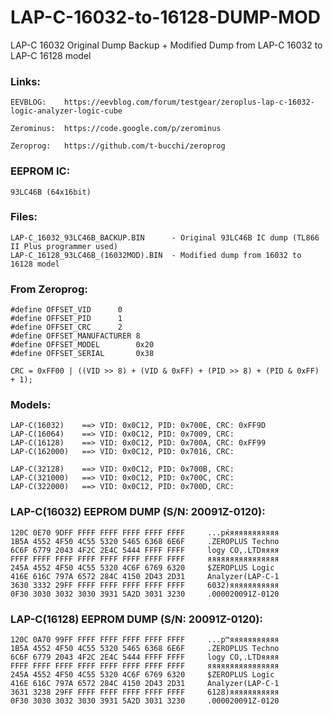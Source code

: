 # LAP-C-16032-to-16128-DUMP-MOD
LAP-C 16032 Original Dump Backup + Modified Dump from LAP-C 16032 to LAP-C 16128 model

### Links: 

	EEVBLOG: 	https://eevblog.com/forum/testgear/zeroplus-lap-c-16032-logic-analyzer-logic-cube

	Zerominus: 	https://code.google.com/p/zerominus

	Zeroprog:	https://github.com/t-bucchi/zeroprog
	
### EEPROM IC:
	93LC46B (64x16bit)

### Files:
	LAP-C_16032_93LC46B_BACKUP.BIN 		- Original 93LC46B IC dump (TL866 II Plus programmer used)
	LAP-C_16128_93LC46B_(16032MOD).BIN 	- Modified dump from 16032 to 16128 model

### From  Zeroprog:
  
	#define OFFSET_VID		0
	#define OFFSET_PID		1
	#define OFFSET_CRC		2
	#define OFFSET_MANUFACTURER	8
	#define OFFSET_MODEL		0x20
	#define OFFSET_SERIAL		0x38
	
	CRC = 0xFF00 | ((VID >> 8) + (VID & 0xFF) + (PID >> 8) + (PID & 0xFF) + 1);
	
### Models:

	LAP-C(16032)	==>	VID: 0x0C12, PID: 0x700E, CRC: 0xFF9D
	LAP-C(16064)	==>	VID: 0x0C12, PID: 0x7009, CRC:
	LAP-C(16128)	==>	VID: 0x0C12, PID: 0x700A, CRC: 0xFF99
	LAP-C(162000)	==>	VID: 0x0C12, PID: 0x7016, CRC:

	LAP-C(32128)	==>	VID: 0x0C12, PID: 0x700B, CRC:
	LAP-C(321000)	==>	VID: 0x0C12, PID: 0x700C, CRC:
	LAP-C(322000)	==>	VID: 0x0C12, PID: 0x700D, CRC:
  
  
### LAP-C(16032) EEPROM DUMP (S/N: 20091Z-0120):
  
	120C 0E70 9DFF FFFF FFFF FFFF FFFF FFFF		...pќяяяяяяяяяяя
	1B5A 4552 4F50 4C55 5320 5465 6368 6E6F		.ZEROPLUS Techno
	6C6F 6779 2043 4F2C 2E4C 5444 FFFF FFFF		logy CO,.LTDяяяя
	FFFF FFFF FFFF FFFF FFFF FFFF FFFF FFFF		яяяяяяяяяяяяяяяя
	245A 4552 4F50 4C55 5320 4C6F 6769 6320		$ZEROPLUS Logic 
	416E 616C 797A 6572 284C 4150 2D43 2D31		Analyzer(LAP-C-1
	3630 3332 29FF FFFF FFFF FFFF FFFF FFFF		6032)яяяяяяяяяяя
	0F30 3030 3032 3030 3931 5A2D 3031 3230		.000020091Z-0120
  
  
### LAP-C(16128) EEPROM DUMP (S/N: 20091Z-0120):

	120C 0A70 99FF FFFF FFFF FFFF FFFF FFFF		...p™яяяяяяяяяяя
	1B5A 4552 4F50 4C55 5320 5465 6368 6E6F		.ZEROPLUS Techno
	6C6F 6779 2043 4F2C 2E4C 5444 FFFF FFFF		logy CO,.LTDяяяя
	FFFF FFFF FFFF FFFF FFFF FFFF FFFF FFFF		яяяяяяяяяяяяяяяя
	245A 4552 4F50 4C55 5320 4C6F 6769 6320		$ZEROPLUS Logic 
	416E 616C 797A 6572 284C 4150 2D43 2D31		Analyzer(LAP-C-1
	3631 3238 29FF FFFF FFFF FFFF FFFF FFFF		6128)яяяяяяяяяяя
	0F30 3030 3032 3030 3931 5A2D 3031 3230		.000020091Z-0120

